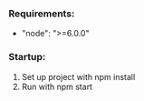 ### Requirements:
- "node": ">=6.0.0"

### Startup:
1. Set up project with npm install
2. Run with npm start
